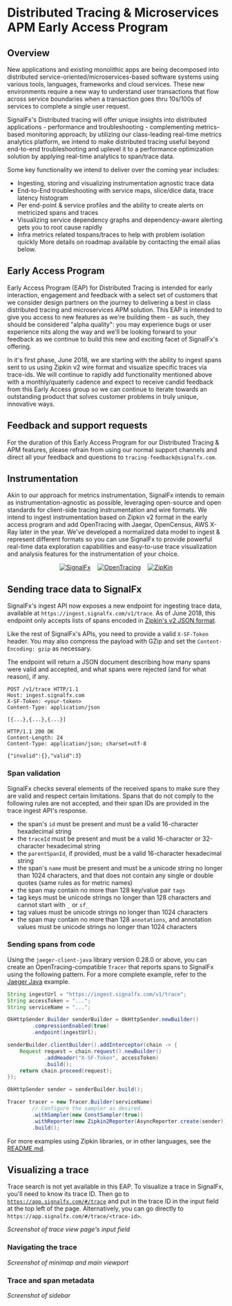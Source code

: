 # Distributed Tracing & Microservices APM Early Access Program

## Overview
New applications and existing monolithic apps are being decomposed into 
distributed service-oriented/microservices-based software systems using 
various tools, languages, frameworks and cloud services. These new environments
require a new way to understand user transactions that flow across service
boundaries when a transaction goes thru 10s/100s of services to complete
a single user request.

SignalFx's Distributed tracing will offer unique insights into distributed 
applications - performance and troubleshooting - complementing metrics-based
monitoring approach; by utilizing our class-leading real-time metrics analytics
platform, we intend to make distributed tracing useful beyond end-to-end 
troubleshooting and uplevel it to a performance optimization solution by 
applying real-time analytics to span/trace data.

Some key functionality we intend to deliver over the coming year includes:
* Ingesting, storing and visualizing instrumentation agnostic trace data
* End-to-End troubleshooting with service maps, slice/dice data, trace latency histogram
* Per end-point & service profiles and the ability to create alerts on metricized spans and traces
* Visualizing service dependency graphs and dependency-aware alerting gets you to root cause rapidly
* Infra metrics related tospans/traces to help with problem isolation quickly
More details on roadmap available by contacting the email alias below.

## Early Access Program

Early Access Program (EAP) for Distributed Tracing is intended for early 
interaction, engagement and feedback with a select set of customers that 
we consider design partners on the journey to delivering a best in class
distributed tracing and microservices APM solution. This EAP is intended
to give you access to new features as we're building them - as such,
they should be considered "alpha quality": you may experience bugs or user
experience nits along the way and we'll be looking forward to your feedback
as we continue to build this new and exciting facet of SignalFx's offering. 

In it's first phase, June 2018, we are starting with the ability to ingest
spans sent to us using Zipkin v2 wire format and visualize specific traces 
via trace-ids. We will continue to rapidly add functionality mentioned above
with a monthly/quaterly cadence and expect to receive candid feedback from
this Early Access group so we can continue to iterate towards an outstanding
product that solves customer problems in truly unique, innovative ways.

## Feedback and support requests

For the duration of this Early Access Program for our Distributed
Tracing & APM features, please refrain from using our normal support
channels and direct all your feedback and questions to
`tracing-feedback@signalfx.com`.

## Instrumentation
Akin to our approach for metrics instrumentation, SignalFx intends to
remain as instrumentation-agnostic as possible, leveraging open-source
and open standards for client-side tracing instrumentation and wire
formats. We intend to ingest instrumentation based on Zipkin v2 format
in the early access program and add OpenTracing with Jaegar, OpenCensus,
AWS X-Ray later in the year. We've developed a normalized data model to
ingest & represent different formats so you can use SignalFx to provide
powerful real-time data exploration capabilities and easy-to-use trace
visualization and analysis features for the instrumentation of your choice.

<p align="center">
  <a href="https://signalfx.com">
  <img src="https://avatars2.githubusercontent.com/u/8184587?s=100&v=4"
       alt="SignalFx" title="SignalFx" /></a>
  &nbsp;&nbsp;
  <a href="https://opentracing.io">
  <img src="https://avatars2.githubusercontent.com/u/15482765?s=100&v=4"
       alt="OpenTracing" /></a>
  &nbsp;&nbsp;
  <a href="https://zipkin.io">
  <img src="https://avatars3.githubusercontent.com/u/11860887?s=100&v=4"
       alt="ZipKin" /></a>
</p>



## Sending trace data to SignalFx

SignalFx's ingest API now exposes a new endpoint for ingesting trace
data, available at `https://ingest.signalfx.com/v1/trace`. As of June
2018, this endpoint only accepts lists of spans encoded in [Zipkin's v2
JSON format](https://zipkin.io/zipkin-api/).

Like the rest of SignalFx's APIs, you need to provide a valid
`X-SF-Token` header. You may also compress the payload with GZip and set
the `Content-Encoding: gzip` as necessary.

The endpoint will return a JSON document describing how many spans were
valid and accepted, and what spans were rejected (and for what reason),
if any.

```
POST /v1/trace HTTP/1.1
Host: ingest.signalfx.com
X-SF-Token: <your-token>
Content-Type: application/json

[{...},{...},{...}]

HTTP/1.1 200 OK
Content-Length: 24
Content-Type: application/json; charset=utf-8

{"invalid":{},"valid":3}
```

### Span validation

SignalFx checks several elements of the received spans to make sure they
are valid and respect certain limitations. Spans that do not comply to
the following rules are not accepted, and their span IDs are provided in
the trace ingest API's response.

* the span's `id` must be present and must be a valid 16-character
  hexadecimal string
* the `traceId` must be present and must be a valid 16-character or
  32-character hexadecimal string
* the `parentSpanId`, if provided, must be a valid 16-character
  hexadecimal string
* the span's `name` must be present and must be a unicode string no
  longer than 1024 characters, and that does not contain any single or
  double quotes (same rules as for metric names)
* the span may contain no more than 128 key/value pair `tags`
* tag keys must be unicode strings no longer than 128 characters and
  cannot start with `_` or `sf_`
* tag values must be unicode strings no longer than 1024 characters
* the span may contain no more than 128 `annotations`, and annotation
  values must be unicode strings no longer than 1024 characters

### Sending spans from code

Using the `jaeger-client-java` library version 0.28.0 or above, you can
create an OpenTracing-compatible `Tracer` that reports spans to SignalFx
using the following pattern. For a more complete example, refer to the
[Jaeger Java](./jaeger-java/) example.

```java
String ingestUrl = "https://ingest.signalfx.com/v1/trace";
String accessToken = "...";
String serviceName = "...";

OkHttpSender.Builder senderBuilder = OkHttpSender.newBuilder()
        .compressionEnabled(true)
        .endpoint(ingestUrl);

senderBuilder.clientBuilder().addInterceptor(chain -> {
    Request request = chain.request().newBuilder()
            .addHeader("X-SF-Token", accessToken)
            .build();
    return chain.proceed(request);
});

OkHttpSender sender = senderBuilder.build();

Tracer tracer = new Tracer.Builder(serviceName)
        // Configure the sampler as desired.
        .withSampler(new ConstSampler(true))
        .withReporter(new Zipkin2Reporter(AsyncReporter.create(sender)))
        .build();
```

For more examples using Zipkin libraries, or in other languages, see the
[README.md](./README.md).

## Visualizing a trace

Trace search is not yet available in this EAP. To visualize a trace in
SignalFx, you'll need to know its trace ID. Then go to
[`https://app.signalfx.com/#/trace`](https://app.signalfx.com/#/trace)
and put in the trace ID in the input field at the top left of the page.
Alternatively, you can go directly to
`https://app.signalfx.com/#/trace/<trace-id>`.

_Screenshot of trace view page's input field_

### Navigating the trace

_Screenshot of minimap and main viewport_

### Trace and span metadata

_Screenshot of sidebar_
